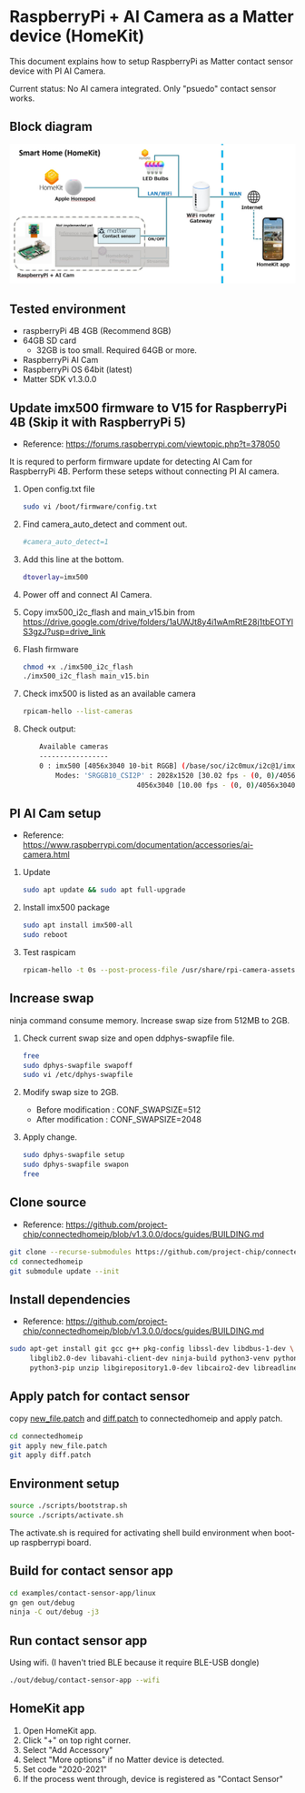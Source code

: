 # RaspberryPi + AI Camera as a Matter device (HomeKit)

This document explains how to setup RaspberryPi as Matter contact sensor device with PI AI Camera.

Current status: No AI camera integrated. Only "psuedo" contact sensor works.

## Block diagram

![Block Diagram](./resources/block_diagram.PNG.jpg)

## Tested environment

- raspberryPi 4B 4GB (Recommend 8GB)
- 64GB SD card
  - 32GB is too small. Required 64GB or more.
- RaspberryPi AI Cam
- RaspberryPi OS 64bit (latest)
- Matter SDK v1.3.0.0

## Update imx500 firmware to V15 for RaspberryPi 4B (Skip it with RaspberryPi 5)

- Reference: https://forums.raspberrypi.com/viewtopic.php?t=378050

It is requred to perform firmware update for detecting AI Cam for RaspberryPi 4B. Perform these seteps without connecting PI AI camera.

1. Open config.txt file

	```bash
	sudo vi /boot/firmware/config.txt
	```

2. Find camera_auto_detect and comment out.

	```bash
	#camera_auto_detect=1
	```

3. Add this line at the bottom.

	```bash
	dtoverlay=imx500
	````

4. Power off and connect AI Camera.

5. Copy imx500_i2c_flash and main_v15.bin from https://drive.google.com/drive/folders/1aUWJt8y4i1wAmRtE28j1tbEOTYlS3gzJ?usp=drive_link

6. Flash firmware

	```bash
	chmod +x ./imx500_i2c_flash
	./imx500_i2c_flash main_v15.bin
	```

7. Check imx500 is listed as an available camera

	```bash
	rpicam-hello --list-cameras
	```

8. Check output:

	```bash
		Available cameras
		-----------------
		0 : imx500 [4056x3040 10-bit RGGB] (/base/soc/i2c0mux/i2c@1/imx500@1a)
			Modes: 'SRGGB10_CSI2P' : 2028x1520 [30.02 fps - (0, 0)/4056x3040 crop]
								4056x3040 [10.00 fps - (0, 0)/4056x3040 crop]
	```

## PI AI Cam setup

- Reference: https://www.raspberrypi.com/documentation/accessories/ai-camera.html

1. Update

	```bash
	sudo apt update && sudo apt full-upgrade
	```

2. Install imx500 package

	```bash
	sudo apt install imx500-all
	sudo reboot
	```

3. Test raspicam

	```bash
	rpicam-hello -t 0s --post-process-file /usr/share/rpi-camera-assets/imx500_mobilenet_ssd.json --viewfinder-width 1920 --viewfinder-height 1080 --framerate 30
	```

## Increase swap

ninja command consume memory. Increase swap size from 512MB to 2GB.

1. Check current swap size and open ddphys-swapfile file.

	```bash
	free
	sudo dphys-swapfile swapoff
	sudo vi /etc/dphys-swapfile
	```

2. Modify swap size to 2GB.

	- Before modification : CONF_SWAPSIZE=512
	- After modification  : CONF_SWAPSIZE=2048

3. Apply change.

	```bash
	sudo dphys-swapfile setup
	sudo dphys-swapfile swapon
	free
	```

## Clone source

- Reference: https://github.com/project-chip/connectedhomeip/blob/v1.3.0.0/docs/guides/BUILDING.md

```bash
git clone --recurse-submodules https://github.com/project-chip/connectedhomeip.git -b v1.3.0.0
cd connectedhomeip
git submodule update --init
```

## Install dependencies

- Reference: https://github.com/project-chip/connectedhomeip/blob/v1.3.0.0/docs/guides/BUILDING.md

```bash
sudo apt-get install git gcc g++ pkg-config libssl-dev libdbus-1-dev \
     libglib2.0-dev libavahi-client-dev ninja-build python3-venv python3-dev \
     python3-pip unzip libgirepository1.0-dev libcairo2-dev libreadline-dev
```

## Apply patch for contact sensor

copy [new_file.patch](./patch/new_file.patch) and [diff.patch](./patch/diff.patch) to connectedhomeip and apply patch.

```bash
cd connectedhomeip
git apply new_file.patch
git apply diff.patch
```

## Environment setup

```bash
source ./scripts/bootstrap.sh
source ./scripts/activate.sh
```

The activate.sh is required for activating shell build environment when boot-up raspberrypi board.

## Build for contact sensor app

```bash
cd examples/contact-sensor-app/linux
gn gen out/debug
ninja -C out/debug -j3
```

## Run contact sensor app

Using wifi. (I haven't tried BLE because it require BLE-USB dongle)

```bash
./out/debug/contact-sensor-app --wifi
```

## HomeKit app

1. Open HomeKit app.
2. Click "+" on top right corner.
3. Select "Add Accessory"
4. Select "More options" if no Matter device is detected.
5. Set code "2020-2021"
6. If the process went through, device is registered as "Contact Sensor"
